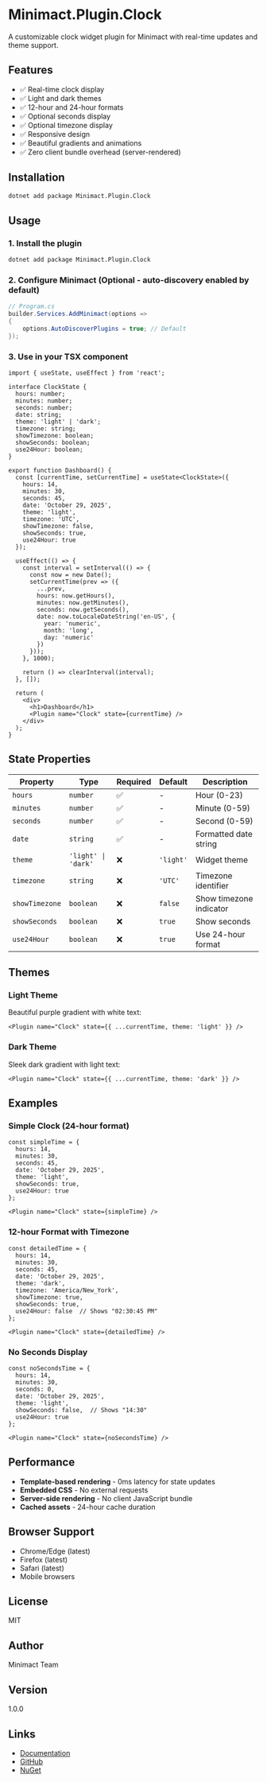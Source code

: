 # Minimact.Plugin.Clock

A customizable clock widget plugin for Minimact with real-time updates and theme support.

## Features

- ✅ Real-time clock display
- ✅ Light and dark themes
- ✅ 12-hour and 24-hour formats
- ✅ Optional seconds display
- ✅ Optional timezone display
- ✅ Responsive design
- ✅ Beautiful gradients and animations
- ✅ Zero client bundle overhead (server-rendered)

## Installation

```bash
dotnet add package Minimact.Plugin.Clock
```

## Usage

### 1. Install the plugin

```bash
dotnet add package Minimact.Plugin.Clock
```

### 2. Configure Minimact (Optional - auto-discovery enabled by default)

```csharp
// Program.cs
builder.Services.AddMinimact(options =>
{
    options.AutoDiscoverPlugins = true; // Default
});
```

### 3. Use in your TSX component

```tsx
import { useState, useEffect } from 'react';

interface ClockState {
  hours: number;
  minutes: number;
  seconds: number;
  date: string;
  theme: 'light' | 'dark';
  timezone: string;
  showTimezone: boolean;
  showSeconds: boolean;
  use24Hour: boolean;
}

export function Dashboard() {
  const [currentTime, setCurrentTime] = useState<ClockState>({
    hours: 14,
    minutes: 30,
    seconds: 45,
    date: 'October 29, 2025',
    theme: 'light',
    timezone: 'UTC',
    showTimezone: false,
    showSeconds: true,
    use24Hour: true
  });

  useEffect(() => {
    const interval = setInterval(() => {
      const now = new Date();
      setCurrentTime(prev => ({
        ...prev,
        hours: now.getHours(),
        minutes: now.getMinutes(),
        seconds: now.getSeconds(),
        date: now.toLocaleDateString('en-US', {
          year: 'numeric',
          month: 'long',
          day: 'numeric'
        })
      }));
    }, 1000);

    return () => clearInterval(interval);
  }, []);

  return (
    <div>
      <h1>Dashboard</h1>
      <Plugin name="Clock" state={currentTime} />
    </div>
  );
}
```

## State Properties

| Property | Type | Required | Default | Description |
|----------|------|----------|---------|-------------|
| `hours` | `number` | ✅ | - | Hour (0-23) |
| `minutes` | `number` | ✅ | - | Minute (0-59) |
| `seconds` | `number` | ✅ | - | Second (0-59) |
| `date` | `string` | ✅ | - | Formatted date string |
| `theme` | `'light' \| 'dark'` | ❌ | `'light'` | Widget theme |
| `timezone` | `string` | ❌ | `'UTC'` | Timezone identifier |
| `showTimezone` | `boolean` | ❌ | `false` | Show timezone indicator |
| `showSeconds` | `boolean` | ❌ | `true` | Show seconds |
| `use24Hour` | `boolean` | ❌ | `true` | Use 24-hour format |

## Themes

### Light Theme
Beautiful purple gradient with white text:
```tsx
<Plugin name="Clock" state={{ ...currentTime, theme: 'light' }} />
```

### Dark Theme
Sleek dark gradient with light text:
```tsx
<Plugin name="Clock" state={{ ...currentTime, theme: 'dark' }} />
```

## Examples

### Simple Clock (24-hour format)
```tsx
const simpleTime = {
  hours: 14,
  minutes: 30,
  seconds: 45,
  date: 'October 29, 2025',
  theme: 'light',
  showSeconds: true,
  use24Hour: true
};

<Plugin name="Clock" state={simpleTime} />
```

### 12-hour Format with Timezone
```tsx
const detailedTime = {
  hours: 14,
  minutes: 30,
  seconds: 45,
  date: 'October 29, 2025',
  theme: 'dark',
  timezone: 'America/New_York',
  showTimezone: true,
  showSeconds: true,
  use24Hour: false  // Shows "02:30:45 PM"
};

<Plugin name="Clock" state={detailedTime} />
```

### No Seconds Display
```tsx
const noSecondsTime = {
  hours: 14,
  minutes: 30,
  seconds: 0,
  date: 'October 29, 2025',
  theme: 'light',
  showSeconds: false,  // Shows "14:30"
  use24Hour: true
};

<Plugin name="Clock" state={noSecondsTime} />
```

## Performance

- **Template-based rendering** - 0ms latency for state updates
- **Embedded CSS** - No external requests
- **Server-side rendering** - No client JavaScript bundle
- **Cached assets** - 24-hour cache duration

## Browser Support

- Chrome/Edge (latest)
- Firefox (latest)
- Safari (latest)
- Mobile browsers

## License

MIT

## Author

Minimact Team

## Version

1.0.0

## Links

- [Documentation](https://docs.minimact.dev/plugins/clock)
- [GitHub](https://github.com/minimact/plugins)
- [NuGet](https://www.nuget.org/packages/Minimact.Plugin.Clock)
